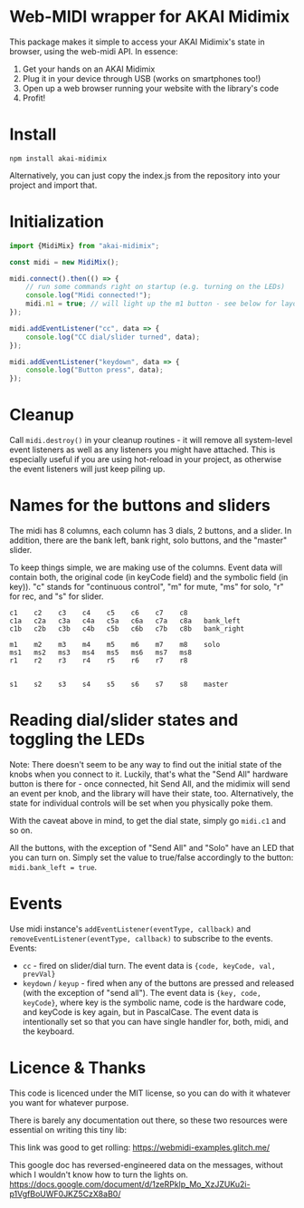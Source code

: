 # Web-MIDI wrapper for AKAI Midimix

This package makes it simple to access your AKAI Midimix's state in browser, using the web-midi API.
In essence:

1. Get your hands on an AKAI Midimix
2. Plug it in your device through USB (works on smartphones too!)
3. Open up a web browser running your website with the library's code
4. Profit!


# Install

```npm install akai-midimix```

Alternatively, you can just copy the index.js from the repository into your project and import that.

# Initialization
```javascript
import {MidiMix} from "akai-midimix";

const midi = new MidiMix();

midi.connect().then(() => {
    // run some commands right on startup (e.g. turning on the LEDs)
    console.log("Midi connected!");
    midi.m1 = true; // will light up the m1 button - see below for layout
});

midi.addEventListener("cc", data => {
    console.log("CC dial/slider turned", data);
});

midi.addEventListener("keydown", data => {
    console.log("Button press", data);
});
```

# Cleanup

Call `midi.destroy()` in your cleanup routines - it will remove all system-level event listeners as well
as any listeners you might have attached.
This is especially useful if you are using hot-reload in your project, as otherwise the event listeners will
just keep piling up.


# Names for the buttons and sliders

The midi has 8 columns, each column has 3 dials, 2 buttons, and a slider.
In addition, there are the bank left, bank right, solo buttons, and the "master" slider.

To keep things simple, we are making use of the columns. Event data will contain
both, the original code (in keyCode field) and the symbolic field (in key)).
"c" stands for "continuous control", "m" for mute, "ms" for solo, "r" for rec, and "s" for slider.

```
c1    c2    c3    c4    c5    c6    c7    c8
c1a   c2a   c3a   c4a   c5a   c6a   c7a   c8a   bank_left
c1b   c2b   c3b   c4b   c5b   c6b   c7b   c8b   bank_right

m1    m2    m3    m4    m5    m6    m7    m8    solo
ms1   ms2   ms3   ms4   ms5   ms6   ms7   ms8
r1    r2    r3    r4    r5    r6    r7    r8


s1    s2    s3    s4    s5    s6    s7    s8    master
```


# Reading dial/slider states and toggling the LEDs

Note: There doesn't seem to be any way to find out the initial state of the knobs when you connect to it. Luckily, that's what
the "Send All" hardware button is there for - once connected, hit Send All, and the midimix will send an event per knob,
and the library will have their state, too.
Alternatively, the state for individual controls will be set when you physically poke them.

With the caveat above in mind, to get the dial state, simply go `midi.c1` and so on.

All the buttons, with the exception of "Send All" and "Solo" have an LED that you can turn on.
Simply set the value to true/false accordingly to the button: `midi.bank_left = true`.


# Events

Use midi instance's `addEventListener(eventType, callback)` and `removeEventListener(eventType, callback)` to
subscribe to the events. Events:

* `cc` - fired on slider/dial turn. The event data is `{code, keyCode, val, prevVal}`
* `keydown` / `keyup` - fired when any of the buttons are pressed and released (with the exception of "send all").
   The event data is `{key, code, keyCode}`, where key is the symbolic name, code is the hardware code, and keyCode
   is key again, but in PascalCase. The event data is intentionally set so that you can have single handler for, both,
   midi, and the keyboard.


# Licence & Thanks

This code is licenced under the MIT license,  so you can do with it whatever you want for whatever purpose.

There is barely any documentation out there, so these two resources were essential on writing this tiny lib:

This link was good to get rolling: https://webmidi-examples.glitch.me/

This google doc has reversed-engineered data on the messages, without which I wouldn't know how to turn the lights on.
https://docs.google.com/document/d/1zeRPklp_Mo_XzJZUKu2i-p1VgfBoUWF0JKZ5CzX8aB0/
